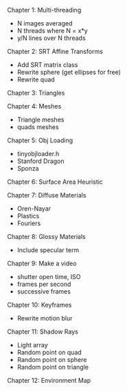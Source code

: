 Chapter 1: Multi-threading
  - N images averaged
  - N threads where N = x*y
  - y/N lines over N threads

Chapter 2: SRT Affine Transforms
  - Add SRT matrix class
  - Rewrite sphere (get ellipses for free)
  - Rewrite quad
 
Chapter 3: Triangles

Chapter 4: Meshes
  - Triangle meshes
  - quads meshes

Chapter 5: Obj Loading
  - tinyobjloader.h
  - Stanford Dragon
  - Sponza
 
Chapter 6: Surface Area Heuristic

Chapter 7: Diffuse Materials
  - Oren-Nayar
  - Plastics
  - Fouriers
 
Chapter 8: Glossy Materials
  - Include specular term
 
Chapter 9: Make a video
  - shutter open time, ISO
  - frames per second
  - successive frames
 
Chapter 10: Keyframes
   - Rewrite motion blur
 
Chapter 11: Shadow Rays
  - Light array
  - Random point on quad
  - Random point on sphere
  - Random point on triangle
 
Chapter 12: Environment Map
